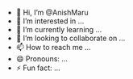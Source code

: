- 👋 Hi, I’m @AnishMaru
- 👀 I’m interested in ...
- 🌱 I’m currently learning ...
- 💞️ I’m looking to collaborate on ...
- 📫 How to reach me ...
- 😄 Pronouns: ...
- ⚡ Fun fact: ...

<!---
AnishMaru/AnishMaru is a ✨ special ✨ repository because its `README.md` (this file) appears on your GitHub profile.
You can click the Preview link to take a look at your changes.
--->
